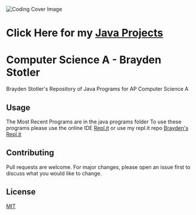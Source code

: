 ![Coding Cover Image](https://cdn.cultofmac.com/wp-content/uploads/2017/04/CoM-Pay-What-You-Want-Learn-to-Code-2017-Bundle-780x390.jpg)
# Click Here for my [Java Projects](https://github.com/bstotler1/compsci/tree/master/repl.it/java%20projects)
# Computer Science A - Brayden Stotler

Brayden Stotler's Repository of Java Programs for AP Computer Science A
## Usage
The Most Recent Programs are in the java programs folder
To use these programs please use the online IDE  [Repl.it](https://repl.it)  or use my repl.it repo [Brayden's Repl.it](https://repl.it/@BraydenStotler1)

## Contributing
Pull requests are welcome. For major changes, please open an issue first to discuss what you would like to change.

## License
[MIT](https://choosealicense.com/licenses/mit/)
